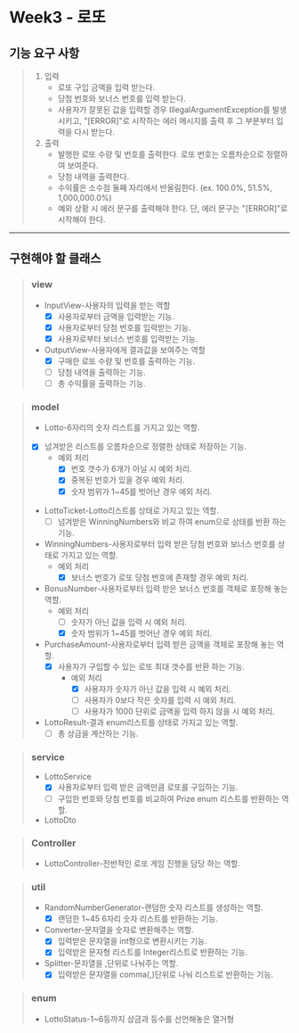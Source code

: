 # Week3 - 로또

## 기능 요구 사항

> 1. 입력
>    + 로또 구입 금액을 입력 받는다.
>    + 당첨 번호와 보너스 번호를 입력 받는다.
>    + 사용자가 잘못된 값을 입력할 경우 IllegalArgumentException를 발생시키고, "[ERROR]"로 시작하는 에러 메시지를 출력 후 그 부분부터 입력을 다시 받는다.
> 2. 출력
>    + 발행한 로또 수량 및 번호를 출력한다. 로또 번호는 오름차순으로 정렬하여 보여준다.
>    + 당첨 내역을 출력한다.
>    + 수익률은 소수점 둘째 자리에서 반올림한다. (ex. 100.0%, 51.5%, 1,000,000.0%)
>    + 예외 상황 시 에러 문구를 출력해야 한다. 단, 에러 문구는 "[ERROR]"로 시작해야 한다.
---

## 구현해야 할 클래스
> ### view
> + InputView-사용자의 입력을 받는 역할
>   + [X] 사용자로부터 금액을 입력받는 기능.
>   + [X] 사용자로부터 당첨 번호를 입력받는 기능.
>   + [X] 사용자로부터 보너스 번호를 입력받는 기능.
> + OutputView-사용자에게 결과값을 보여주는 역할
>   + [X] 구매한 로또 수량 및 번호를 출력하는 기능.
>   + [ ] 당첨 내역을 출력하는 기능.
>   + [ ] 총 수익률을 출력하는 기능.

> ### model
> + Lotto-6자리의 숫자 리스트를 가지고 있는 역할.
>  + [X] 넘겨받은 리스트를 오름차순으로 정렬한 상태로 저장하는 기능.
>     + 예외 처리
>       + [X] 번호 갯수가 6개가 아닐 시 예외 처리.
>       + [X] 중복된 번호가 있을 경우 예외 처리.
>       + [X] 숫자 범위가 1~45를 벗어난 경우 예외 처리.
> + LottoTicket-Lotto리스트를 상태로 가지고 있는 역할.
>   + [ ] 넘겨받은 WinningNumbers와 비교 하여 enum으로 상태를 반환 하는 기능.
> + WinningNumbers-사용자로부터 입력 받은 당첨 번호와 보너스 번호를 상태로 가지고 있는 역할.
>     + 예외 처리
>       + [X] 보너스 번호가 로또 당첨 번호에 존재할 경우 예외 처리.
> + BonusNumber-사용자로부터 입력 받은 보너스 번호를 객체로 포장해 놓는 역할.
>   + 예외 처리 
>     + [ ] 숫자가 아닌 값을 입력 시 예외 처리.
>     + [X] 숫자 범위가 1~45를 벗어난 경우 예외 처리. 
> + PurchaseAmount-사용자로부터 입력 받은 금액을 객체로 포장해 놓는 역할.
>   + [X] 사용자가 구입할 수 있는 로또 최대 갯수를 반환 하는 기능.
>     + 예외 처리
>       + [X] 사용자가 숫자가 아닌 값을 입력 시 예외 처리.
>       + [ ] 사용자가 0보다 작은 숫자를 입력 시 예외 처리. 
>       + [ ] 사용자가 1000 단위로 금액을 입력 하지 않을 시 예외 처리.
> + LottoResult-결과 enum리스트를 상태로 가지고 있는 역할.
>   + [ ] 총 상금을 계산하는 기능. 

> ### service
> + LottoService
>   + [X] 사용자로부터 입력 받은 금액만큼 로또를 구입하는 기능.
>   + [ ] 구입한 번호와 당첨 번호를 비교하여 Prize enum 리스트를 반환하는 역할. 
> + LottoDto

> ### Controller
> + LottoController-전반적인 로또 게임 진행을 담당 하는 역할.

> ### util
> + RandomNumberGenerator-랜덤한 숫자 리스트를 생성하는 역할.
>   + [X] 랜덤한 1~45 6자리 숫자 리스트를 반환하는 기능. 
> + Converter-문자열을 숫자로 변환해주는 역할.
>   + [X] 입력받은 문자열을 int형으로 변환시키는 기능.
>   + [X] 입력받은 문자형 리스트를 Integer리스트로 반환하는 기능.
> + Splitter-문자열을 ,단위로 나눠주는 역할.
>   + [X] 입력받은 문자열을 comma(,)단위로 나눠 리스트로 반환하는 기능. 

> ### enum
> + LottoStatus-1~6등까지 상금과 등수를 선언해놓은 열거형